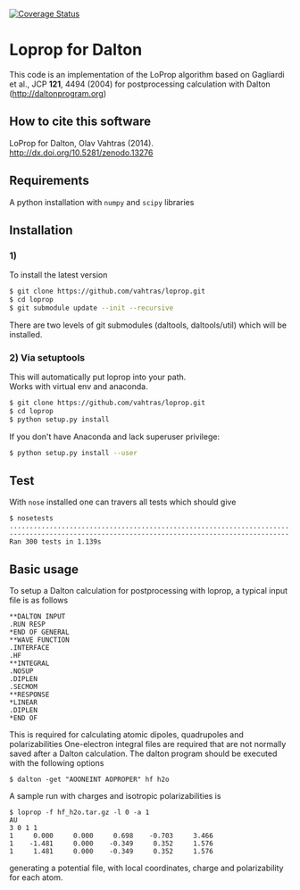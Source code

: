 [![Coverage Status](https://coveralls.io/repos/github/vahtras/loprop/badge.svg?branch=master)](https://coveralls.io/github/vahtras/loprop?branch=master)

# Loprop for Dalton


This code is an implementation of the LoProp algorithm based on Gagliardi et al., JCP **121**, 4494 (2004) for postprocessing calculation with Dalton (http://daltonprogram.org)

## How to cite this software

LoProp for Dalton, Olav Vahtras (2014). http://dx.doi.org/10.5281/zenodo.13276

## Requirements

A python installation with `numpy` and `scipy` libraries

## Installation

### 1)

To install the latest version

```bash
$ git clone https://github.com/vahtras/loprop.git
$ cd loprop
$ git submodule update --init --recursive
```

There are two levels of git submodules (daltools, daltools/util) which will be installed.

### 2) Via setuptools

This will automatically put loprop into your path.  
Works with virtual env and anaconda.

```bash
$ git clone https://github.com/vahtras/loprop.git
$ cd loprop
$ python setup.py install
```

If you don't have Anaconda and lack superuser privilege:

```bash
$ python setup.py install --user
```

## Test

With `nose` installed one can travers all tests which should give

```
$ nosetests
............................................................................................................................................................................................................................................................................................................
----------------------------------------------------------------------
Ran 300 tests in 1.139s
```

## Basic usage

To setup a Dalton calculation for postprocessing with loprop, a typical input file is as follows

```
**DALTON INPUT
.RUN RESP
*END OF GENERAL
**WAVE FUNCTION
.INTERFACE
.HF
**INTEGRAL
.NOSUP
.DIPLEN
.SECMOM
**RESPONSE
*LINEAR
.DIPLEN
*END OF
```

This is required for calculating atomic dipoles, quadrupoles and polarizabilities
One-electron integral files are required that are not normally saved after a Dalton calculation. The dalton program should be executed with the following options

```
$ dalton -get "AOONEINT AOPROPER" hf h2o
```

A sample run with charges and isotropic polarizabilities is
```
$ loprop -f hf_h2o.tar.gz -l 0 -a 1
AU
3 0 1 1
1     0.000     0.000     0.698    -0.703     3.466
1    -1.481     0.000    -0.349     0.352     1.576
1     1.481     0.000    -0.349     0.352     1.576
```
generating a potential file, with local coordinates, charge and polarizability for each atom.

